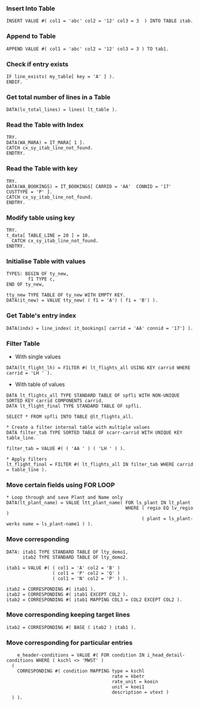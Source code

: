### Insert Into Table
```ABAP
INSERT VALUE #( col1 = 'abc' col2 = '12' col3 = 3  ) INTO TABLE itab. 
```
### Append to Table 
```ABAP
APPEND VALUE #( col1 = 'abc' col2 = '12' col3 = 3 ) TO tab1. 
```
### Check if entry exists
```ABAP
IF line_exists( my_table[ key = 'A' ] ).  
ENDIF. 
```
### Get total number of lines in a Table
```ABAP
DATA(lv_total_lines) = lines( lt_table ).
```
### Read the Table with Index
```ABAP
TRY. 
DATA(WA_MARA) = IT_MARA[ 1 ]. 
CATCH cx_sy_itab_line_not_found. 
ENDTRY. 
```

### Read the Table with key 
```ABAP
TRY. 
DATA(WA_BOOKINGS) = IT_BOOKINGS[ CARRID = 'AA'  CONNID = '17'  CUSTTYPE = 'P' ].  
CATCH cx_sy_itab_line_not_found. 
ENDTRY.  
```
### Modify table using key
```ABAP
TRY.
t_data[ TABLE_LINE = 20 ] = 10.
  CATCH cx_sy_itab_line_not_found.
ENDTRY.
```
### Initialise Table with values
```ABAP
TYPES: BEGIN OF ty_new, 
        f1 TYPE c, 
END OF ty_new, 

tty_new TYPE TABLE OF ty_new WITH EMPTY KEY. 
DATA(it_new) = VALUE tty_new( ( f1 = 'A') ( f1 = 'B') ). 
```
### Get Table's entry index
```ABAP
DATA(indx) = line_index( it_bookings[ carrid = 'AA' connid = '17'] ). 
```
### Filter Table 

* With single values
```ABAP
DATA(lt_flight_lh) = FILTER #( lt_flights_all USING KEY carrid WHERE carrid = 'LH ' ). 
```
* With table of values
```ABAP
DATA lt_flights_all TYPE STANDARD TABLE OF spfli WITH NON-UNIQUE SORTED KEY carrid COMPONENTS carrid. 
DATA lt_flight_final TYPE STANDARD TABLE OF spfli. 

SELECT * FROM spfli INTO TABLE @lt_flights_all. 

* Create a filter internal table with multiple values 
DATA filter_tab TYPE SORTED TABLE OF scarr-carrid WITH UNIQUE KEY table_line. 

filter_tab = VALUE #( ( 'AA ' ) ( 'LH ' ) ). 

* Apply filters 
lt_flight_final = FILTER #( lt_flights_all IN filter_tab WHERE carrid = table_line ). 
```
### Move certain fields using FOR LOOP
```ABAP
* Loop through and save Plant and Name only
DATA(lt_plant_name) = VALUE ltt_plant_name( FOR ls_plant IN lt_plant 
                                            WHERE ( regio EQ lv_regio )
                                                  ( plant = ls_plant-werks name = ls_plant-name1 ) ).
```                                                  

### Move corresponding
```ABAP
DATA: itab1 TYPE STANDARD TABLE OF lty_demo1, 
      itab2 TYPE STANDARD TABLE OF lty_demo2. 

itab1 = VALUE #( ( col1 = 'A' col2 = 'B' ) 
                 ( col1 = 'P' col2 = 'Q' ) 
                 ( col1 = 'N' col2 = 'P' ) ). 

itab2 = CORRESPONDING #( itab1 ). 
itab2 = CORRESPONDING #( itab1 EXCEPT COL2 ). 
itab2 = CORRESPONDING #( itab1 MAPPING COL3 = COL2 EXCEPT COL2 ). 
```
### Move corresponding keeping target lines
```ABAP
itab2 = CORRESPONDING #( BASE ( itab2 ) itab1 ). 
```

### Move corresponding for particular entries
```ABAP
    e_header-conditions = VALUE #( FOR condition IN i_head_detail-conditions WHERE ( kschl <> 'MWST' )
  (
    CORRESPONDING #( condition MAPPING type = kschl
                                       rate = kbetr
                                       rate_unit = koein
                                       unit = koei1
                                       description = vtext )
  ) ).
```
